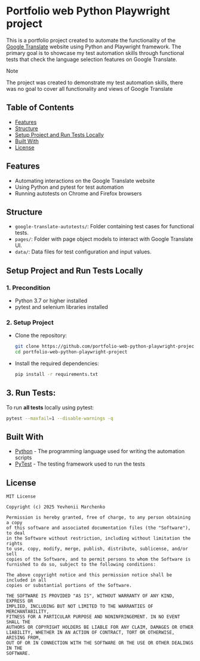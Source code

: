 # Portfolio web Python Playwright project

This is a portfolio project created to automate the functionality of the [Google Translate](https://translate.google.com/) website using Python and Playwright framework. The primary goal is to showcase my test automation skills through functional tests that check the language selection features on Google Translate.

> [!NOTE]
> The project was created to demonstrate my test automation skills, there was no goal to cover all functionality and views of Google Translate

## Table of Contents
- [Features](#features)
- [Structure](#structure)
- [Setup Project and Run Tests Locally](#setup-project-and-run-tests-locally)
- [Built With](#built-with)
- [License](#license)

## Features 
- Automating interactions on the Google Translate website
- Using Python and pytest for test automation
- Running autotests on Chrome and Firefox browsers

## Structure
- `google-translate-autotests/`: Folder containing test cases for functional tests.
- `pages/`: Folder with page object models to interact with Google Translate UI.
- `data/`: Data files for test configuration and input values.

## Setup Project and Run Tests Locally

### 1. Precondition
- Python 3.7 or higher installed
- pytest and selenium libraries installed

### 2. Setup Project
- Clone the repository:

    ```bash
    git clone https://github.com/portfolio-web-python-playwright-project.git
    cd portfolio-web-python-playwright-project
    ```

- Install the required dependencies:

    ```bash
    pip install -r requirements.txt
    ```

## 3. Run Tests:
To run **all tests** locally using pytest:

```bash
pytest --maxfail=1 --disable-warnings -q
```
## Built With
- [Python](https://www.python.org/) - The programming language used for writing the automation scripts
- [PyTest](https://pytest.org/) - The testing framework used to run the tests

## License
```
MIT License

Copyright (c) 2025 Yevhenii Marchenko

Permission is hereby granted, free of charge, to any person obtaining a copy
of this software and associated documentation files (the "Software"), to deal
in the Software without restriction, including without limitation the rights
to use, copy, modify, merge, publish, distribute, sublicense, and/or sell
copies of the Software, and to permit persons to whom the Software is
furnished to do so, subject to the following conditions:

The above copyright notice and this permission notice shall be included in all
copies or substantial portions of the Software.

THE SOFTWARE IS PROVIDED "AS IS", WITHOUT WARRANTY OF ANY KIND, EXPRESS OR
IMPLIED, INCLUDING BUT NOT LIMITED TO THE WARRANTIES OF MERCHANTABILITY,
FITNESS FOR A PARTICULAR PURPOSE AND NONINFRINGEMENT. IN NO EVENT SHALL THE
AUTHORS OR COPYRIGHT HOLDERS BE LIABLE FOR ANY CLAIM, DAMAGES OR OTHER
LIABILITY, WHETHER IN AN ACTION OF CONTRACT, TORT OR OTHERWISE, ARISING FROM,
OUT OF OR IN CONNECTION WITH THE SOFTWARE OR THE USE OR OTHER DEALINGS IN THE
SOFTWARE.
```